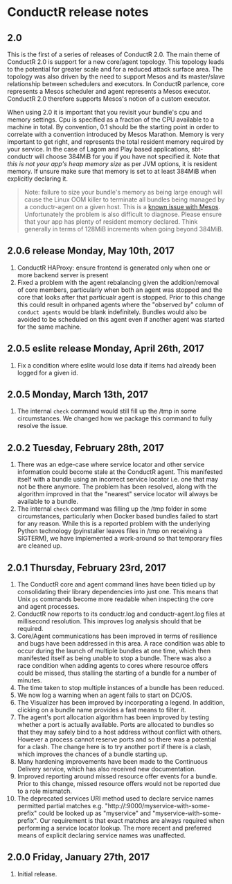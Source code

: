 # ConductR release notes

## 2.0

This is the first of a series of releases of ConductR 2.0. The main theme of ConductR 2.0 is support for a new core/agent topology. This topology leads to the potential for greater scale and for a reduced attack surface area. The topology was also driven by the need to support Mesos and its master/slave relationship between schedulers and executors. In ConductR parlence, core represents a Mesos scheduler and agent represents a Mesos executor. ConductR 2.0 therefore supports Mesos's notion of a custom executor.

When using 2.0 it is important that you revisit your bundle's cpu and memory settings. Cpu is specified as a fraction of the CPU available to a machine in total. By convention, 0.1 should be the starting point in order to correlate with a convention introduced by Mesos Marathon. Memory is very important to get right, and represents the total resident memory required by your service. In the case of Lagom and Play based applications, sbt-conductr will choose 384MiB for you if you have not specified it. Note that *this is not your app's heap memory size* as per JVM options, it is resident memory. If unsure make sure that memory is set to at least 384MiB when explicitly declaring it.

> Note: failure to size your bundle's memory as being large enough will cause the Linux OOM killer to terminate all bundles being managed by a conductr-agent on a given host. This is a [known issue with Mesos](https://issues.apache.org/jira/browse/MESOS-3333#). Unfortunately the problem is also difficult to diagnose. Please ensure that your app has plenty of resident memory declared. Think generally in terms of 128MiB increments when going beyond 384MiB.

## 2.0.6 release Monday, May 10th, 2017

1. ConductR HAProxy: ensure frontend is generated only when one or more backend server is present
2. Fixed a problem with the agent rebalancing given the addition/removal of core members, particularly when both an agent was stopped and the core that looks after that particualr agent is stopped. Prior to this change this could result in orhpaned agents where the "observed by" column of `conduct agents` would be blank indefinitely. Bundles would also be avoided to be scheduled on this agent even if another agent was started for the same machine.

## 2.0.5 eslite release Monday, April 26th, 2017

1. Fix a condition where eslite would lose data if items had already been logged for a given id.

## 2.0.5 Monday, March 13th, 2017

1. The internal `check` command would still fill up the /tmp in some circumstances. We changed how we package this command to fully resolve the issue.

## 2.0.2 Tuesday, February 28th, 2017

1. There was an edge-case where service locator and other service information could become stale at the ConductR agent. This manifested itself with a bundle using an incorrect service locator i.e. one that may not be there anymore. The problem has been resolved, along with the algorithm improved in that the "nearest" service locator will always be available to a bundle.
2. The internal `check` command was filling up the /tmp folder in some circumstances, particularly when Docker based bundles failed to start for any reason. While this is a reported problem with the underlying Python technology (pyinstaller leaves files in /tmp on receiving a SIGTERM), we have implemented a work-around so that temporary files are cleaned up.

## 2.0.1 Thursday, February 23rd, 2017

1. The ConductR core and agent command lines have been tidied up by consolidating their library dependencies into just one. This means that Unix `ps` commands become more readable when inspecting the core and agent processes.
2. ConductR now reports to its conductr.log and conductr-agent.log files at millisecond resolution. This improves log analysis should that be required.
3. Core/Agent communications has been improved in terms of resilience and bugs have been addressed in this area. A race condition was able to occur during the launch of multiple bundles at one time, which then manifested itself as being unable to stop a bundle. There was also a race condition when adding agents to cores where resource offers could be missed, thus stalling the starting of a bundle for a number of minutes.
4. The time taken to stop multiple instances of a bundle has been reduced.
5. We now log a warning when an agent fails to start on DC/OS.
6. The Visualizer has been improved by incorporating a legend. In addition, clicking on a bundle name provides a fast means to filter it.
7. The agent's port allocation algorithm has been improved by testing whether a port is actually available. Ports are allocated to bundles so that they may safely bind to a host address without conflict with others. However a process cannot reserve ports and so there was a potential for a clash. The change here is to try another port if there is a clash, which improves the chances of a bundle starting up.
8. Many hardening improvements have been made to the Continuous Delivery service, which has also received new documentation.
9. Improved reporting around missed resource offer events for a bundle. Prior to this change, missed resource offers would not be reported due to a role mismatch.
10. The deprecated services URI method used to declare service names permitted partial matches e.g. "http://:9000/myservice-with-some-prefix" could be looked up as "myservice" and "myservice-with-some-prefix". Our requirement is that exact matches are always required when performing a service locator lookup. The more recent and preferred means of explicit declaring service names was unaffected.

## 2.0.0 Friday, January 27th, 2017

1. Initial release.
